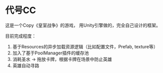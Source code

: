 # 代号CC

这是一个Copy《皇室战争》的游戏， 用Unity引擎做的，完全自己设计的框架。

目前完成程度：

1. 基于Resources的异步加载资源逻辑（比如配置文件，Prefab, texture等）
2. 加入了基于PoolManager插件的缓存池
3. 消耗圣水 -> 拖放卡牌，根据卡牌在场景中防止英雄
4. 英雄自动寻路
